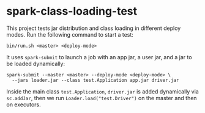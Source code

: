 spark-class-loading-test
========================

This project tests jar distribution and class loading in different deploy modes.
Run the following command to start a test:

~~~
bin/run.sh <master> <deploy-mode>
~~~

It uses `spark-submit` to launch a job with an app jar, a user jar, and a jar to be loaded dynamically:

~~~
spark-submit --master <master> --deploy-mode <deploy-mode> \
  --jars loader.jar --class test.Application app.jar driver.jar
~~~

Inside the main class `test.Application`, `driver.jar` is added dynamically via `sc.addJar`, 
then we run `Loader.load("test.Driver")` on the master and then on executors.

